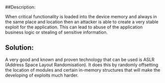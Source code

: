 ##Description:

When critical functionality is loaded into the device memory and always in the same place and location 
then an attacker is able to create a very stable exploit for the application. This can lead to abuse 
of the application business logic or stealing of sensitive information.

## Solution:

A very good and known and proven technology that can be used is ASLR (Address Space Layout Randomisation).
It does this by randomly offsetting the location of modules and certain in-memory structures that will
make the developing of exploits much harder.
